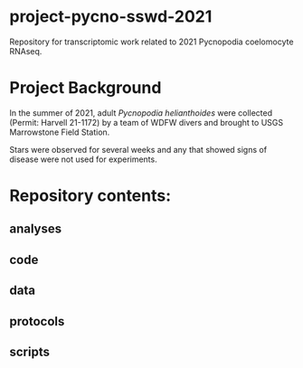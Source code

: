 # project-pycno-sswd-2021
Repository for transcriptomic work related to 2021 Pycnopodia coelomocyte RNAseq.

# Project Background
In the summer of 2021, adult _Pycnopodia helianthoides_ were collected (Permit: Harvell 21-1172) by a team of WDFW divers and brought to USGS Marrowstone Field Station.

Stars were observed for several weeks and any that showed signs of disease were not used for experiments.





# Repository contents:

## analyses

## code

## data

## protocols

## scripts
